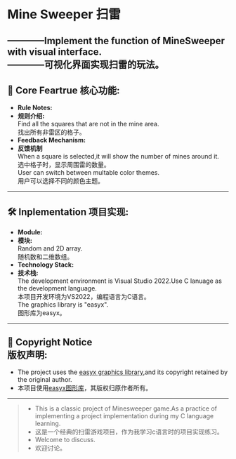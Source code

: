 # Mine Sweeper 扫雷  
————Implement the function of MineSweeper with visual interface.  
————可视化界面实现扫雷的玩法。  
---
## 🌟 Core Feartrue 核心功能:  
- **Rule Notes:**  
- **规则介绍:**  
  Find all the squares that are not in the mine area.  
  找出所有非雷区的格子。  
- **Feedback Mechanism:**  
- **反馈机制**  
  When a square is selected,it will show the number of mines around it.  
  选中格子时，显示周围雷的数量。    
  User can switch between multable color themes.  
  用户可以选择不同的颜色主题。  
---
## 🛠️ Inplementation 项目实现:  
- **Module:**  
- **模块:**  
  Random and 2D array.  
  随机数和二维数组。  
- **Technology Stack:**  
- **技术栈:**  
  The development environment is Visual Studio 2022.Use C lanuage as the development language.  
  本项目开发环境为VS2022，编程语言为C语言。  
  The graphics library is "easyx".  
  图形库为easyx。  
---
## 🤝 Copyright Notice<br>版权声明:  
- The project uses the [easyx graphics library](https://easyx.cn/),and its copyright retained by the original author.  
- 本项目使用[easyx图形库](https://easyx.cn/)，其版权归原作者所有。  
---
> - This is a classic project of Minesweeper game.As a practice of implementing a project implementation during my C language learning.  
> - 这是一个经典的扫雷游戏项目，作为我学习c语言时的项目实现练习。  
> - Welcome to discuss.  
> - 欢迎讨论。  

